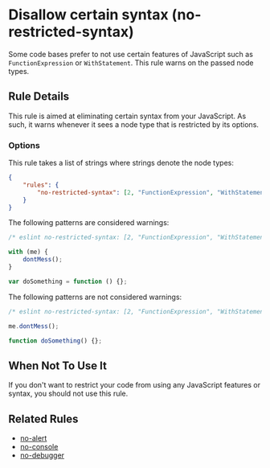 # Disallow certain syntax (no-restricted-syntax)

Some code bases prefer to not use certain features of JavaScript such as `FunctionExpression` or `WithStatement`. This rule warns on the passed node types.

## Rule Details

This rule is aimed at eliminating certain syntax from your JavaScript. As such, it warns whenever it sees a node type that is restricted by its options.

### Options

This rule takes a list of strings where strings denote the node types:

```json
{
    "rules": {
        "no-restricted-syntax": [2, "FunctionExpression", "WithStatement"]
    }
}
```

The following patterns are considered warnings:

```js
/* eslint no-restricted-syntax: [2, "FunctionExpression", "WithStatement"] */

with (me) {
    dontMess();
}

var doSomething = function () {};
```

The following patterns are not considered warnings:

```js
/* eslint no-restricted-syntax: [2, "FunctionExpression", "WithStatement"] */

me.dontMess();

function doSomething() {};
```

## When Not To Use It

If you don't want to restrict your code from using any JavaScript features or syntax, you should not use this rule.

## Related Rules

* [no-alert](no-alert.md)
* [no-console](no-console.md)
* [no-debugger](no-debugger.md)

